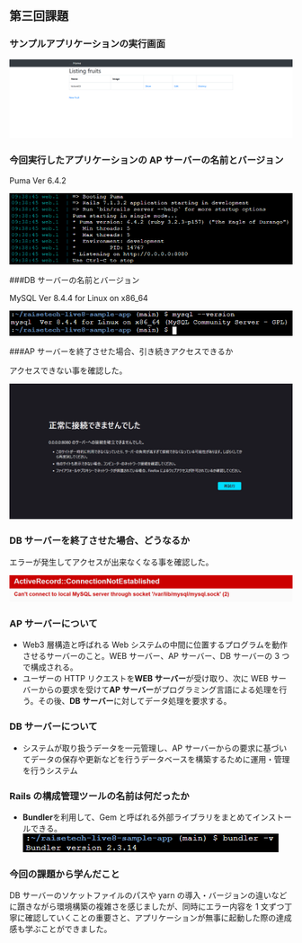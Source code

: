 ## 第三回課題

### サンプルアプリケーションの実行画面

![アプリケーション実行](images/lecture03-SampleApp.png)

### 今回実行したアプリケーションの AP サーバーの名前とバージョン

Puma Ver 6.4.2

![APサーバーの名前とバージョン](images/Puma-v6.4.2.png)

###DB サーバーの名前とバージョン

MySQL Ver 8.4.4 for Linux on x86_64

![DBサーバーの名前とバージョン](images/mysql-v8.4.4.png)

###AP サーバーを終了させた場合、引き続きアクセスできるか

アクセスできない事を確認した。

![APサーバーを終了](images/ap_server-termination.png)

### DB サーバーを終了させた場合、どうなるか

エラーが発生してアクセスが出来なくなる事を確認した。

![DBサーバーを終了](images/mysql-shutdown.png)

### AP サーバーについて

- Web3 層構造と呼ばれる Web システムの中間に位置するプログラムを動作させるサーバーのこと。WEB サーバー、AP サーバー、DB サーバーの 3 つで構成される。
- ユーザーの HTTP リクエストを**WEB サーバー**が受け取り、次に WEB サーバーからの要求を受けて**AP サーバー**がプログラミング言語による処理を行う。その後、**DB サーバー**に対してデータ処理を要求する。

### DB サーバーについて

- システムが取り扱うデータを一元管理し、AP サーバーからの要求に基づいてデータの保存や更新などを行うデータベースを構築するために運用・管理を行うシステム

### Rails の構成管理ツールの名前は何だったか

- **Bundler**を利用して、Gem と呼ばれる外部ライブラリをまとめてインストールできる。
  ![bundler](images\bundler-v2.3.14.png)

### 今回の課題から学んだこと

DB サーバーのソケットファイルのパスや yarn の導入・バージョンの違いなどに躓きながら環境構築の複雑さを感じましたが、同時にエラー内容を 1 文ずつ丁寧に確認していくことの重要さと、アプリケーションが無事に起動した際の達成感も学ぶことができました。
